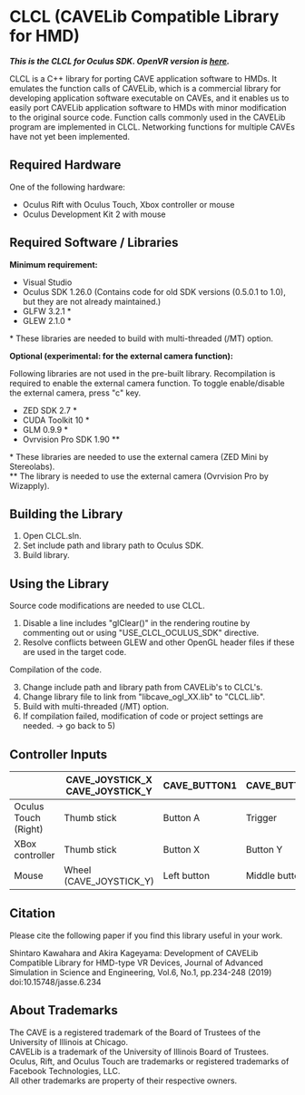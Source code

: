 # CLCL (CAVELib Compatible Library for HMD)

***This is the CLCL for Oculus SDK. OpenVR version is [here](https://github.com/kawaharas/CLCL-OpenVR).***

CLCL is a C++ library for porting CAVE application software to HMDs. 
It emulates the function calls of CAVELib, which is a commercial library 
for developing application software executable on CAVEs, 
and it enables us to easily port CAVELib application software 
to HMDs with minor modification to the original source code.
Function calls commonly used in the CAVELib program are implemented 
in CLCL. Networking functions for multiple CAVEs have not yet been implemented.

## Required Hardware

One of the following hardware:

- Oculus Rift with Oculus Touch, Xbox controller or mouse
- Oculus Development Kit 2 with mouse

## Required Software / Libraries

**Minimum requirement:**

- Visual Studio
- Oculus SDK 1.26.0 (Contains code for old SDK versions (0.5.0.1 to 1.0), but they are not already maintained.)
- GLFW 3.2.1 *
- GLEW 2.1.0 *

\*  These libraries are needed to build with multi-threaded (/MT) option.

**Optional (experimental: for the external camera function):**

Following libraries are not used in the pre-built library. 
Recompilation is required to enable the external camera function. 
To toggle enable/disable the external camera, press "c" key.

- ZED SDK 2.7 *
- CUDA Toolkit 10 *
- GLM 0.9.9 *
- Ovrvision Pro SDK 1.90 **

\*  These libraries are needed to use the external camera (ZED Mini by Stereolabs).  
\** The library is needed to use the external camera (Ovrvision Pro by Wizapply).

## Building the Library

1) Open CLCL.sln.
2) Set include path and library path to Oculus SDK.
3) Build library.

## Using the Library

Source code modifications are needed to use CLCL.

1) Disable a line includes "glClear()" in the rendering routine by commenting out or using "USE_CLCL_OCULUS_SDK" directive.
2) Resolve conflicts between GLEW and other OpenGL header files if these are used in the target code.

Compilation of the code.

3) Change include path and library path from CAVELib's to CLCL's.
4) Change library file to link from "libcave_ogl_XX.lib" to "CLCL.lib".
5) Build with multi-threaded (/MT) option.
6) If compilation failed, modification of code or project settings are needed. -> go back to 5)

## Controller Inputs

| |CAVE_JOYSTICK_X<br>CAVE_JOYSTICK_Y |CAVE_BUTTON1 |CAVE_BUTTON2 |CAVE_BUTTON3 |
|---|---|---|---|---|
|Oculus Touch (Right) |Thumb stick |Button A |Trigger |Button B |
|XBox controller |Thumb stick |Button X |Button Y |Button B |
|Mouse |Wheel (CAVE_JOYSTICK_Y) |Left button |Middle button |Right button |

## Citation

Please cite the following paper if you find this library useful in your work.

Shintaro Kawahara and Akira Kageyama: Development of CAVELib Compatible Library for HMD-type VR Devices, Journal of Advanced Simulation in Science and Engineering, Vol.6, No.1, pp.234-248 (2019) doi:10.15748/jasse.6.234

## About Trademarks

The CAVE is a registered trademark of the Board of Trustees of the University of Illinois at Chicago.  
CAVELib is a trademark of the University of Illinois Board of Trustees.  
Oculus, Rift, and Oculus Touch are trademarks or registered trademarks of Facebook Technologies, LLC.  
All other trademarks are property of their respective owners.
